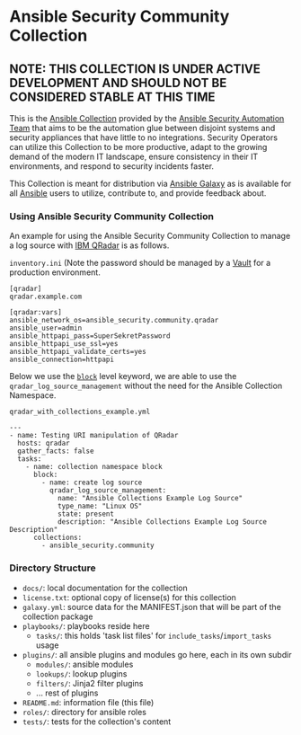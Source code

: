 # Ansible Security Community Collection

## NOTE: THIS COLLECTION IS UNDER ACTIVE DEVELOPMENT AND SHOULD NOT BE CONSIDERED STABLE AT THIS TIME

This is the [Ansible
Collection](https://docs.ansible.com/ansible/devel/collections_tech_preview.html)
provided by the [Ansible Security Automation
Team](https://github.com/ansible-security) that aims to be the automation glue
between disjoint systems and security appliances that have little to no
integrations. Security Operators can utilize this Collection to be more
productive, adapt to the growing demand of the modern IT landscape, ensure
consistency in their IT environments, and respond to security incidents faster.

This Collection is meant for distribution via
[Ansible Galaxy](https://galaxy.ansible.com/) as is available for all
[Ansible](https://github.com/ansible/ansible) users to utilize, contribute to,
and provide feedback about.

### Using Ansible Security Community Collection

An example for using the Ansible Security Community Collection to manage a log source with [IBM QRadar](https://www.ibm.com/security/security-intelligence/qradar) is as follows.

`inventory.ini` (Note the password should be managed by a [Vault](https://docs.ansible.com/ansible/latest/user_guide/vault.html) for a production environment.
```
[qradar]
qradar.example.com

[qradar:vars]
ansible_network_os=ansible_security.community.qradar
ansible_user=admin
ansible_httpapi_pass=SuperSekretPassword
ansible_httpapi_use_ssl=yes
ansible_httpapi_validate_certs=yes
ansible_connection=httpapi
```

Below we use the [`block`](https://docs.ansible.com/ansible/latest/user_guide/playbooks_blocks.html) level keyword, we are able to use the `qradar_log_source_management` without the need for the Ansible Collection Namespace.

`qradar_with_collections_example.yml`
```
---
- name: Testing URI manipulation of QRadar
  hosts: qradar
  gather_facts: false
  tasks:
    - name: collection namespace block
      block:
        - name: create log source
          qradar_log_source_management:
            name: "Ansible Collections Example Log Source"
            type_name: "Linux OS"
            state: present
            description: "Ansible Collections Example Log Source Description"
      collections:
        - ansible_security.community
```

### Directory Structure

* `docs/`: local documentation for the collection
* `license.txt`: optional copy of license(s) for this collection
* `galaxy.yml`: source data for the MANIFEST.json that will be part of the collection package
* `playbooks/`: playbooks reside here
  * `tasks/`: this holds 'task list files' for `include_tasks`/`import_tasks` usage
* `plugins/`: all ansible plugins and modules go here, each in its own subdir
  * `modules/`: ansible modules
  * `lookups/`: lookup plugins
  * `filters/`: Jinja2 filter plugins
  * ... rest of plugins
* `README.md`: information file (this file)
* `roles/`: directory for ansible roles
* `tests/`: tests for the collection's content
